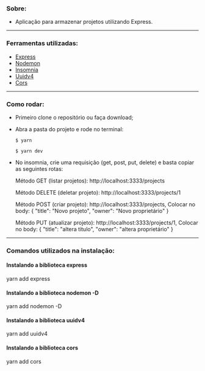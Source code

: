### Sobre:

- Aplicação para armazenar projetos utilizando Express.

---

### Ferramentas utilizadas:

- [Express](https://expressjs.com/)
- [Nodemon](https://nodemon.io/)
- [Insomnia](https://insomnia.rest/)
- [Uuidv4](https://www.npmjs.com/package/uuidv4)
- [Cors](https://enable-cors.org/index.html)

---

### Como rodar:

- Primeiro clone o repositório ou faça download;
- Abra a pasta do projeto e rode no terminal:

  `$ yarn`

  `$ yarn dev`

- No insomnia, crie uma requisição (get, post, put, delete) e basta copiar as seguintes rotas:

  Método GET (listar projetos): http://localhost:3333/projects

  Método DELETE (deletar projeto): http://localhost:3333/projects/1

  Método POST (criar projeto): http://localhost:3333/projects,
      		Colocar no body: 
          {
      				"title": "Novo projeto",
              "owner": "Novo proprietário"
      		}

  Método PUT (atualizar projeto): http://localhost:3333/projects/1,
      		Colocar no body: 
          {
      				"title": "altera titulo",
              "owner": "altera proprietário"
      		}

---

### Comandos utilizados na instalação:

#### Instalando a biblioteca express

yarn add express

#### Instalando a biblioteca nodemon -D <desenvolvimento>

yarn add nodemon -D

#### Instalando a biblioteca uuidv4

yarn add uuidv4

#### Instalando a biblioteca cors

yarn add cors